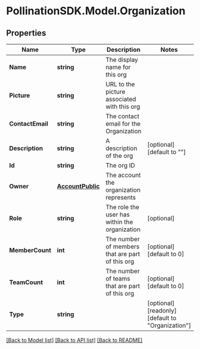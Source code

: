
# PollinationSDK.Model.Organization

## Properties

Name | Type | Description | Notes
------------ | ------------- | ------------- | -------------
**Name** | **string** | The display name for this org | 
**Picture** | **string** | URL to the picture associated with this org | 
**ContactEmail** | **string** | The contact email for the Organization | 
**Description** | **string** | A description of the org | [optional] [default to ""]
**Id** | **string** | The org ID | 
**Owner** | [**AccountPublic**](AccountPublic.md) | The account the organization represents | 
**Role** | **string** | The role the user has within the organization | [optional] 
**MemberCount** | **int** | The number of members that are part of this org | [optional] [default to 0]
**TeamCount** | **int** | The number of teams that are part of this org | [optional] [default to 0]
**Type** | **string** |  | [optional] [readonly] [default to "Organization"]

[[Back to Model list]](../README.md#documentation-for-models)
[[Back to API list]](../README.md#documentation-for-api-endpoints)
[[Back to README]](../README.md)

